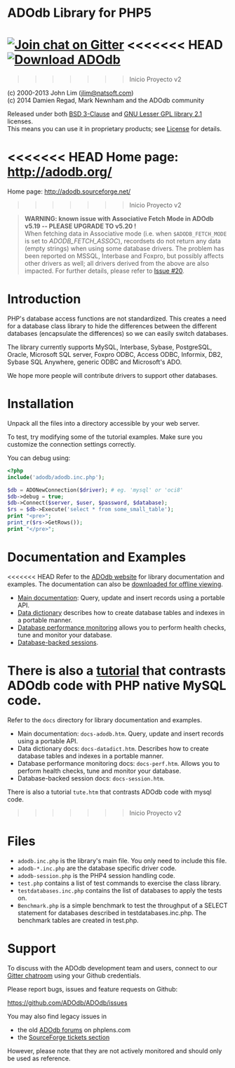 ADOdb Library for PHP5
======================

[![Join chat on Gitter](https://img.shields.io/gitter/room/form-data/form-data.svg)](https://gitter.im/adodb/adodb?utm_source=badge&utm_medium=badge&utm_campaign=pr-badge&utm_content=badge)
<<<<<<< HEAD
[![Download ADOdb](https://img.shields.io/sourceforge/dm/adodb.svg)](https://sourceforge.net/projects/adodb/files/latest/download)
=======
>>>>>>> Inicio Proyecto v2

(c) 2000-2013 John Lim (jlim@natsoft.com)  
(c) 2014      Damien Regad, Mark Newnham and the ADOdb community

Released under both [BSD 3-Clause](https://github.com/ADOdb/ADOdb/blob/master/LICENSE.md#bsd-3-clause-license) 
and [GNU Lesser GPL library 2.1](https://github.com/ADOdb/ADOdb/blob/master/LICENSE.md#gnu-lesser-general-public-license) 
licenses.  
This means you can use it in proprietary products; 
see [License](https://github.com/ADOdb/ADOdb/blob/master/LICENSE.md) for details.

<<<<<<< HEAD
Home page: http://adodb.org/
=======
Home page: http://adodb.sourceforge.net/
>>>>>>> Inicio Proyecto v2

> **WARNING: known issue with Associative Fetch Mode in ADOdb v5.19
-- PLEASE UPGRADE TO v5.20 !**  
> When fetching data in Associative mode (i.e. when `$ADODB_FETCH_MODE` is
> set to *ADODB_FETCH_ASSOC*), recordsets do not return any data (empty strings)
> when using some database drivers. The problem has been reported on MSSQL,
> Interbase and Foxpro, but possibly affects other drivers as well; all drivers
> derived from the above are also impacted.
> For further details, please refer to [Issue #20](https://github.com/ADOdb/ADOdb/issues/20).


Introduction
============

PHP's database access functions are not standardized. This creates a
need for a database class library to hide the differences between the
different databases (encapsulate the differences) so we can easily
switch databases.

The library currently supports MySQL, Interbase, Sybase, PostgreSQL, Oracle,
Microsoft SQL server,  Foxpro ODBC, Access ODBC, Informix, DB2,
Sybase SQL Anywhere, generic ODBC and Microsoft's ADO.

We hope more people will contribute drivers to support other databases.


Installation
============

Unpack all the files into a directory accessible by your web server.

To test, try modifying some of the tutorial examples.
Make sure you customize the connection settings correctly.

You can debug using:

``` php
<?php
include('adodb/adodb.inc.php');

$db = ADONewConnection($driver); # eg. 'mysql' or 'oci8'
$db->debug = true;
$db->Connect($server, $user, $password, $database);
$rs = $db->Execute('select * from some_small_table');
print "<pre>";
print_r($rs->GetRows());
print "</pre>";
```


Documentation and Examples
==========================

<<<<<<< HEAD
Refer to the [ADOdb website](http://adodb.org/) for library documentation and examples. The documentation can also be [downloaded for offline viewing](https://sourceforge.net/projects/adodb/files/Documentation/).

- [Main documentation](http://adodb.org/dokuwiki/doku.php?id=v5:userguide:userguide_index): Query, update and insert records using a portable API.
- [Data dictionary](http://adodb.org/dokuwiki/doku.php?id=v5:dictionary:dictionary_index) describes how to create database tables and indexes in a portable manner.
- [Database performance monitoring](http://adodb.org/dokuwiki/doku.php?id=v5:performance:performance_index) allows you to perform health checks, tune and monitor your database.
- [Database-backed sessions](http://adodb.org/dokuwiki/doku.php?id=v5:session:session_index).

There is also a [tutorial](http://adodb.org/dokuwiki/doku.php?id=v5:userguide:mysql_tutorial) that contrasts ADOdb code with PHP native MySQL code.
=======
Refer to the `docs` directory for library documentation and examples.

- Main documentation: `docs-adodb.htm`.
  Query, update and insert records using a portable API.
- Data dictionary docs: `docs-datadict.htm`.
  Describes how to create database tables and indexes in a portable manner.
- Database performance monitoring docs: `docs-perf.htm`.
  Allows you to perform health checks, tune and monitor your database.
- Database-backed session docs: `docs-session.htm`.

There is also a tutorial `tute.htm` that contrasts ADOdb code with
mysql code.
>>>>>>> Inicio Proyecto v2


Files
=====

- `adodb.inc.php` is the library's main file. You only need to include this file.
- `adodb-*.inc.php` are the database specific driver code.
- `adodb-session.php` is the PHP4 session handling code.
- `test.php` contains a list of test commands to exercise the class library.
- `testdatabases.inc.php` contains the list of databases to apply the tests on.
- `Benchmark.php` is a simple benchmark to test the throughput of a SELECT
statement for databases described in testdatabases.inc.php. The benchmark
tables are created in test.php.


Support
=======

To discuss with the ADOdb development team and users, connect to our
[Gitter chatroom](https://gitter.im/adodb/adodb) using your Github credentials.

Please report bugs, issues and feature requests on Github:

https://github.com/ADOdb/ADOdb/issues

You may also find legacy issues in

- the old [ADOdb forums](http://phplens.com/lens/lensforum/topics.php?id=4) on phplens.com
- the [SourceForge tickets section](http://sourceforge.net/p/adodb/_list/tickets)

However, please note that they are not actively monitored and should
only be used as reference.
